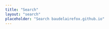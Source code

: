 ```yaml
---
title: "Search"
layout: "search"
placeholder: "Search baudelairefox.github.io"
---
```


<!-- Need to add the following snippet to config.yml
outputs:
     home:
         - HTML
         - RSS
         - JSON # required for search
 -->